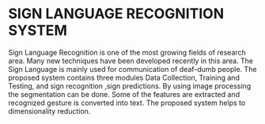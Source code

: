 
# SIGN LANGUAGE RECOGNITION SYSTEM
Sign Language Recognition is one of the most growing fields of research area. Many new techniques have been developed recently in this area. The Sign Language is mainly used for communication of deaf-dumb people. The proposed system contains three modules Data Collection, Training and Testing, and sign recognition ,sign predictions. By using image processing the segmentation can be done. Some of the features are extracted and recognized gesture is converted into text. The proposed system helps to dimensionality reduction.
